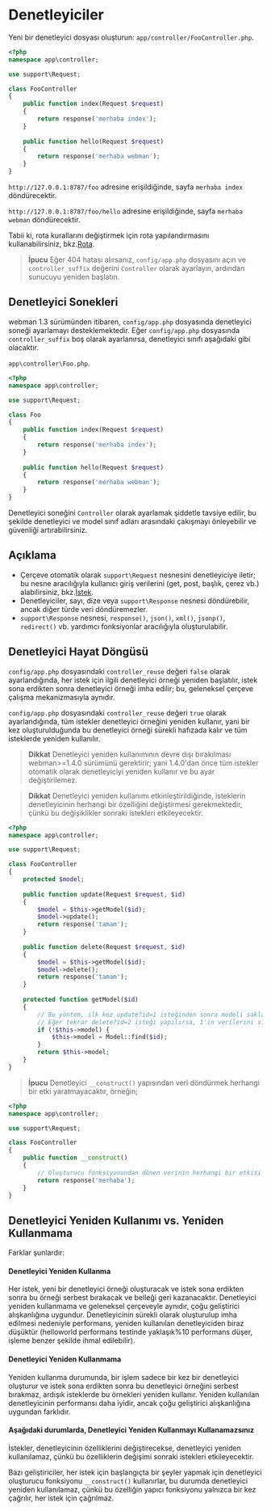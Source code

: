# Denetleyiciler

Yeni bir denetleyici dosyası oluşturun: `app/controller/FooController.php`.

```php
<?php
namespace app\controller;

use support\Request;

class FooController
{
    public function index(Request $request)
    {
        return response('merhaba index');
    }
    
    public function hello(Request $request)
    {
        return response('merhaba webman');
    }
}
```

`http://127.0.0.1:8787/foo` adresine erişildiğinde, sayfa `merhaba index` döndürecektir.

`http://127.0.0.1:8787/foo/hello` adresine erişildiğinde, sayfa `merhaba webman` döndürecektir.

Tabii ki, rota kurallarını değiştirmek için rota yapılandırmasını kullanabilirsiniz, bkz.[Rota](route.md).

> **İpucu**
> Eğer 404 hatası alırsanız, `config/app.php` dosyasını açın ve `controller_suffix` değerini `Controller` olarak ayarlayın, ardından sunucuyu yeniden başlatın.

## Denetleyici Sonekleri
webman 1.3 sürümünden itibaren, `config/app.php` dosyasında denetleyici soneği ayarlamayı desteklemektedir. Eğer `config/app.php` dosyasında `controller_suffix` boş olarak ayarlanırsa, denetleyici sınıfı aşağıdaki gibi olacaktır.

`app\controller\Foo.php`.

```php
<?php
namespace app\controller;

use support\Request;

class Foo
{
    public function index(Request $request)
    {
        return response('merhaba index');
    }
    
    public function hello(Request $request)
    {
        return response('merhaba webman');
    }
}
```

Denetleyici soneğini `Controller` olarak ayarlamak şiddetle tavsiye edilir, bu şekilde denetleyici ve model sınıf adları arasındaki çakışmayı önleyebilir ve güvenliği artırabilirsiniz.

## Açıklama
- Çerçeve otomatik olarak `support\Request` nesnesini denetleyiciye iletir; bu nesne aracılığıyla kullanıcı giriş verilerini (get, post, başlık, çerez vb.) alabilirsiniz, bkz.[İstek](request.md).
- Denetleyiciler, sayı, dize veya `support\Response` nesnesi döndürebilir, ancak diğer türde veri döndüremezler.
- `support\Response` nesnesi, `response()`, `json()`, `xml()`, `jsonp()`, `redirect()` vb. yardımcı fonksiyonlar aracılığıyla oluşturulabilir.

## Denetleyici Hayat Döngüsü
`config/app.php` dosyasındaki `controller_reuse` değeri `false` olarak ayarlandığında, her istek için ilgili denetleyici örneği yeniden başlatılır, istek sona erdikten sonra denetleyici örneği imha edilir; bu, geleneksel çerçeve çalışma mekanizmasıyla aynıdır.

`config/app.php` dosyasındaki `controller_reuse` değeri `true` olarak ayarlandığında, tüm istekler denetleyici örneğini yeniden kullanır, yani bir kez oluşturulduğunda bu denetleyici örneği sürekli hafızada kalır ve tüm isteklerde yeniden kullanılır.

> **Dikkat**
> Denetleyici yeniden kullanımının devre dışı bırakılması webman>=1.4.0 sürümünü gerektirir; yani 1.4.0'dan önce tüm istekler otomatik olarak denetleyiciyi yeniden kullanır ve bu ayar değiştirilemez.

> **Dikkat**
> Denetleyici yeniden kullanımı etkinleştirildiğinde, isteklerin denetleyicinin herhangi bir özelliğini değiştirmesi gerekmektedir, çünkü bu değişiklikler sonraki istekleri etkileyecektir.

```php
<?php
namespace app\controller;

use support\Request;

class FooController
{
    protected $model;
    
    public function update(Request $request, $id)
    {
        $model = $this->getModel($id);
        $model->update();
        return response('tamam');
    }
    
    public function delete(Request $request, $id)
    {
        $model = $this->getModel($id);
        $model->delete();
        return response('tamam');
    }
    
    protected function getModel($id)
    {
        // Bu yöntem, ilk kez update?id=1 isteğinden sonra modeli saklar
        // Eğer tekrar delete?id=2 isteği yapılırsa, 1'in verilerini silecektir
        if (!$this->model) {
            $this->model = Model::find($id);
        }
        return $this->model;
    }
}
```

> **İpucu**
> Denetleyici `__construct()` yapısından veri döndürmek herhangi bir etki yaratmayacaktır, örneğin;

```php
<?php
namespace app\controller;

use support\Request;

class FooController
{
    public function __construct()
    {
        // Oluşturucu fonksiyonundan dönen verinin herhangi bir etkisi olmayacak, tarayıcı bu yanıtı almaz
        return response('merhaba'); 
    }
}
```

## Denetleyici Yeniden Kullanımı vs. Yeniden Kullanmama
Farklar şunlardır:

#### Denetleyici Yeniden Kullanma
Her istek, yeni bir denetleyici örneği oluşturacak ve istek sona erdikten sonra bu örneği serbest bırakacak ve belleği geri kazanacaktır. Denetleyici yeniden kullanmama ve geleneksel çerçeveyle aynıdır, çoğu geliştirici alışkanlığına uygundur. Denetleyicinin sürekli olarak oluşturulup imha edilmesi nedeniyle performans, yeniden kullanılan denetleyiciden biraz düşüktür (helloworld performans testinde yaklaşık%10 performans düşer, işleme benzer şekilde ihmal edilebilir).

#### Denetleyici Yeniden Kullanmama
Yeniden kullanma durumunda, bir işlem sadece bir kez bir denetleyici oluşturur ve istek sona erdikten sonra bu denetleyici örneğini serbest bırakmaz, ardışık isteklerde bu örnekleri yeniden kullanır. Yeniden kullanılan denetleyicinin performansı daha iyidir, ancak çoğu geliştirici alışkanlığına uygundan farklıdır.

#### Aşağıdaki durumlarda, Denetleyici Yeniden Kullanmayı Kullanamazsınız

İstekler, denetleyicinin özelliklerini değiştirecekse, denetleyici yeniden kullanılamaz, çünkü bu özelliklerin değişimi sonraki istekleri etkileyecektir.

Bazı geliştiriciler, her istek için başlangıçta bir şeyler yapmak için denetleyici oluşturucu fonksiyonu `__construct()` kullanırlar, bu durumda denetleyici yeniden kullanılamaz, çünkü bu özelliğin yapıcı fonksiyonu yalnızca bir kez çağrılır, her istek için çağrılmaz.
